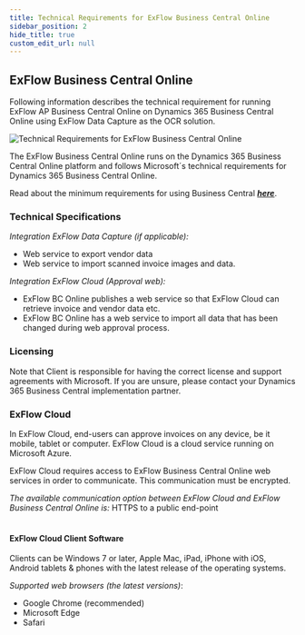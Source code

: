 ```yaml
---
title: Technical Requirements for ExFlow Business Central Online
sidebar_position: 2
hide_title: true
custom_edit_url: null
---
```

## ExFlow Business Central Online

Following information describes the technical requirement for running ExFlow AP Business Central Online on Dynamics 
365 Business Central Online using ExFlow Data Capture as the OCR solution.

![Technical Requirements for ExFlow Business Central Online](@site/static/img/media/technical-requirements-for-exflow-001.png)

The ExFlow Business Central Online runs on the Dynamics 365 Business Central Online platform and follows 
Microsoft´s technical requirements for Dynamics 365 Business Central Online.

Read about the minimum requirements for using Business Central [***here***](https://docs.microsoft.com/en-us/dynamics365/business-central/product-requirements).<br/>

### Technical Specifications

*Integration ExFlow Data Capture (if applicable):* <br/>
* Web service to export vendor data<br/>
* Web service to import scanned invoice images and data.<br/>

*Integration ExFlow Cloud (Approval web):*<br/>
* ExFlow BC Online publishes a web service so that ExFlow Cloud can retrieve invoice and
vendor data etc.<br/>
* ExFlow BC Online has a web service to import all data that has been changed during web
approval process.<br/>

### Licensing
Note that Client is responsible for having the correct license and support agreements with Microsoft. 
If you are unsure, please contact your Dynamics 365 Business Central implementation partner.<br/>

### ExFlow Cloud
In ExFlow Cloud, end-users can approve invoices on any device, be it mobile, tablet or computer. 
ExFlow Cloud is a cloud service running on Microsoft Azure. 

ExFlow Cloud requires access to ExFlow Business Central Online web services in order to communicate. This 
communication must be encrypted. 

*The available communication option between ExFlow Cloud and ExFlow Business Central Online is:* HTTPS to a public end-point <br/><br/>


#### ExFlow Cloud Client Software
Clients can be Windows 7 or later, Apple Mac, iPad, iPhone with iOS, Android tablets & phones with 
the latest release of the operating systems.<br/>

*Supported web browsers (the latest versions)*:<br/>
* Google Chrome (recommended)<br/>
* Microsoft Edge<br/>
* Safari<br/>

